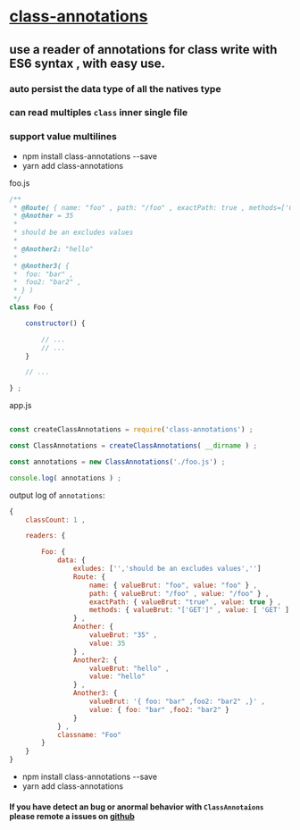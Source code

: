 # [class-annotations]( https://www.npmjs.com/package/class-annotations )

## use a reader of annotations for class write with ES6 syntax , with easy use.

### auto persist the data type of all the natives type

### can read multiples `class` inner single file

### support value multilines

- npm install class-annotations --save
- yarn add class-annotations

foo.js
```javascript
/**
 * @Route( { name: "foo" , path: "/foo" , exactPath: true , methods=['GET'] } )
 * @Another = 35
 *
 * should be an excludes values
 *
 * @Another2: "hello"
 *
 * @Another3( {
 *  foo: "bar" ,
 *  foo2: "bar2" ,
 * } )
 */
class Foo {

    constructor() {

        // ...
        // ...
    }

    // ...

} ;
```

app.js
```javascript

const createClassAnnotations = require('class-annotations') ;

const ClassAnnotations = createClassAnnotations( __dirname ) ;

const annotations = new ClassAnnotations('./foo.js') ;

console.log( annotations ) ;
```

output log of `annotations`:
```javascript
{
    classCount: 1 ,

    readers: {

        Foo: {
            data: {
                exludes: ['','should be an excludes values','']
                Route: {
                    name: { valueBrut: "foo", value: "foo" } ,
                    path: { valueBrut: "/foo" , value: "/foo" } ,
                    exactPath: { valueBrut: "true" , value: true } ,
                    methods: { valueBrut: "['GET']" , value: [ 'GET' ] }
                } ,
                Another: {
                    valueBrut: "35" ,
                    value: 35
                } ,
                Another2: {
                    valueBrut: "hello" ,
                    value: "hello"
                } ,
                Another3: {
                    valueBrut: '{ foo: "bar" ,foo2: "bar2" ,}' ,
                    value: { foo: "bar" ,foo2: "bar2" }
                }
            } ,
            classname: "Foo"
        }
    }
}
```

- npm install class-annotations --save
- yarn add class-annotations


#### If you have detect an bug or anormal behavior with `ClassAnnotaions` please remote a issues on [github](https://github.com/Orivoir/class-annotations/issues)
